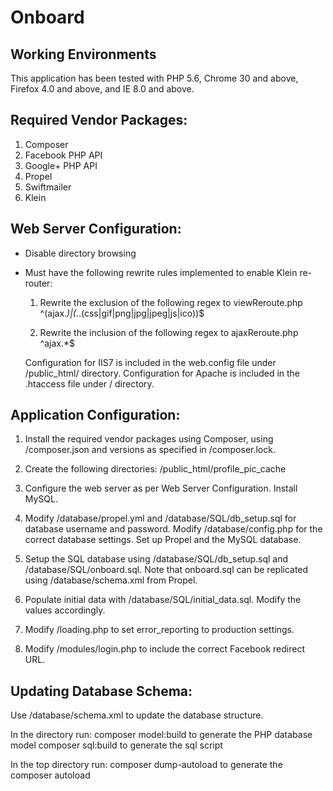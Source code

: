 Onboard
=======

Working Environments
-------

This application has been tested with PHP 5.6, Chrome 30 and above, Firefox 4.0 and above, 
and IE 8.0 and above.


Required Vendor Packages:
-------
1. Composer
2. Facebook PHP API
3. Google+ PHP API
4. Propel
5. Swiftmailer
6. Klein


Web Server Configuration:
-------

* Disable directory browsing

* Must have the following rewrite rules implemented to enable Klein re-router:

  1. Rewrite the exclusion of the following regex to viewReroute.php
     ^(ajax.*)|(.*\.(css|gif|png|jpg|jpeg|js|ico))$
     
  2. Rewrite the inclusion of the following regex to ajaxReroute.php
     ^ajax.*$
     
  Configuration for IIS7 is included in the web.config file under /public_html/ directory.
  Configuration for Apache is included in the .htaccess file under / directory.


Application Configuration:
-------

1. Install the required vendor packages using Composer, using 
   /composer.json and versions as specified in /composer.lock.
   
2. Create the following directories:
   /public_html/profile_pic_cache
   
3. Configure the web server as per Web Server Configuration. Install MySQL.

4. Modify /database/propel.yml and /database/SQL/db_setup.sql for database username and password.
   Modify /database/config.php for the correct database settings.
   Set up Propel and the MySQL database.

5. Setup the SQL database using /database/SQL/db_setup.sql and /database/SQL/onboard.sql.
   Note that onboard.sql can be replicated using /database/schema.xml from Propel.
   
6. Populate initial data with /database/SQL/initial_data.sql.
   Modify the values accordingly.
   
7. Modify /loading.php to set error_reporting to production settings.

8. Modify /modules/login.php to include the correct Facebook redirect URL.
   

Updating Database Schema:
-------

Use /database/schema.xml to update the database structure.

In the directory run:
  composer model:build      to generate the PHP database model
  composer sql:build        to generate the sql script
  
In the top directory run:
  composer dump-autoload    to generate the composer autoload
